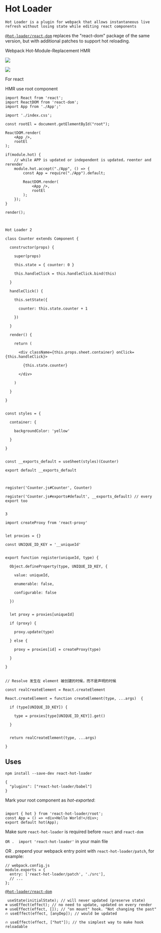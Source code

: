 # Hot Loader

`Hot Loader is a plugin for webpack that allows instantaneous live refresh without losing state while editing react components`



[`@hot-loader/react-dom`](https://github.com/hot-loader/react-dom) replaces the "react-dom" package of the same version, but with additional patches to support hot reloading.



Webpack Hot-Module-Replacement  HMR

![](../.gitbook/assets/image%20%2870%29.png)

![](../.gitbook/assets/image%20%2873%29.png)

For react

HMR use root component



```text
import React from 'react';
import ReactDOM from 'react-dom';
import App from './App';'

import './index.css';

const rootEl = document.getElementById("root");

ReactDOM.render(
    <App />,
    rootEl
);

if(module.hot) {
    // while APP is updated or independent is updated，reenter and rerender
    module.hot.accept("./App", () => {
        const App = require("./App").default;
    
        ReactDOM.render(
            <App />,
            rootEl
        );
    });
}

render();



Hot Loader 2

class Counter extends Component {

  constructor(props) {

    super(props)

    this.state = { counter: 0 }

    this.handleClick = this.handleClick.bind(this)

  }

  handleClick() {

    this.setState({

      counter: this.state.counter + 1

    })

  }

  render() {

    return (

      <div className={this.props.sheet.container} onClick={this.handleClick}>

        {this.state.counter}

      </div>

    )

  }

}


const styles = {

  container: { 

    backgroundColor: 'yellow'

  }

}


const __exports_default = useSheet(styles)(Counter)

export default __exports_default



register('Counter.js#Counter', Counter)

register('Counter.js#exports#default', __exports_default) // every export too


3 

import createProxy from 'react-proxy'


let proxies = {}

const UNIQUE_ID_KEY = '__uniqueId'


export function register(uniqueId, type) {

  Object.defineProperty(type, UNIQUE_ID_KEY, {

    value: uniqueId,

    enumerable: false,

    configurable: false

  })


  let proxy = proxies[uniqueId]

  if (proxy) {

    proxy.update(type)

  } else {

    proxy = proxies[id] = createProxy(type)

  }

}


// Resolve 发生在 element 被创建的时候，而不是声明的时候

const realCreateElement = React.createElement

React.createElement = function createElement(type, ...args)  {

  if (type[UNIQUE_ID_KEY]) {

    type = proxies[type[UNIQUE_ID_KEY]].get()

  }


  return realCreateElement(type, ...args)

}
```





## Uses

```text
npm install --save-dev react-hot-loader

{
  "plugins": ["react-hot-loader/babel"]
}
```

Mark your root component as _hot-exported_:

```text

import { hot } from 'react-hot-loader/root';
const App = () => <div>Hello World!</div>;
export default hot(App);
```

Make sure `react-hot-loader` is required before `react` and `react-dom`

`OR .  import 'react-hot-loader'` in your main file

 OR . prepend your webpack entry point with `react-hot-loader/patch`, for example:

```text
// webpack.config.js
module.exports = {
  entry: ['react-hot-loader/patch', './src'],
  // ...
};
```

[`@hot-loader/react-dom`](https://github.com/gaearon/react-hot-loader#hot-loaderreact-dom)



```text
 useState(initialState); // will never updated (preserve state)
❄️ useEffect(effect); // no need to update, updated on every render
❄️ useEffect(effect, []); // "on mount" hook. "Not changing the past"
🔥 useEffect(effect, [anyDep]); // would be updated

🔥 useEffect(effect, ["hot"]); // the simplest way to make hook reloadable
```

